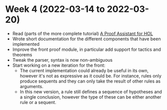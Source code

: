 Week 4 (2022-03-14 to 2022-03-20)
===

* Read (parts of the more complete tutorial) [A Proof Assistant for HOL](https://isabelle.in.tum.de/doc/tutorial.pdf)
* Wrote short documentation for the different components that have been implemented
* Improve the front proof module, in particular add support for tactics and theorems
* Tweak the parser, syntax is now non-ambiguous
* Start working on a new iteration for the front:
  * The current implementation could already be useful in its own, however it's not as expressive as
    it could be. For instance, rules only produce sequents and they can only take the result of other
    rules as arguments.
  * In this new version, a rule still defines a sequence of hypotheses and a single conclusion, however
    the type of these can be either another rule or a sequent.
